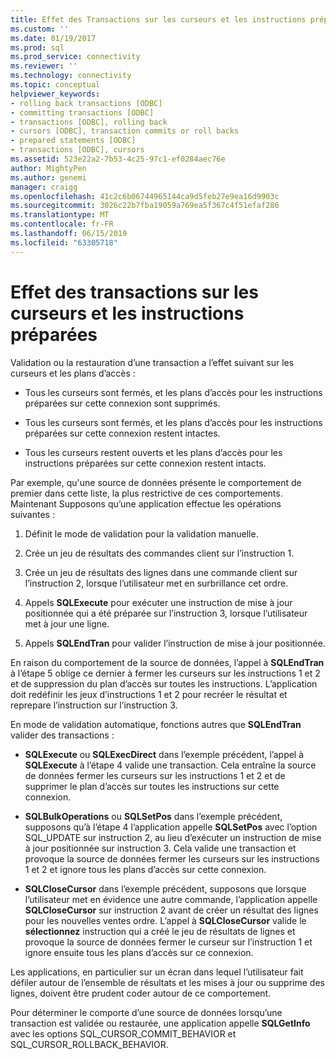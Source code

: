 ```yaml
---
title: Effet des Transactions sur les curseurs et les instructions préparées | Microsoft Docs
ms.custom: ''
ms.date: 01/19/2017
ms.prod: sql
ms.prod_service: connectivity
ms.reviewer: ''
ms.technology: connectivity
ms.topic: conceptual
helpviewer_keywords:
- rolling back transactions [ODBC]
- committing transactions [ODBC]
- transactions [ODBC], rolling back
- cursors [ODBC], transaction commits or roll backs
- prepared statements [ODBC]
- transactions [ODBC], cursors
ms.assetid: 523e22a2-7b53-4c25-97c1-ef0284aec76e
author: MightyPen
ms.author: genemi
manager: craigg
ms.openlocfilehash: 41c2c6b06744965144ca9d5feb27e9ea16d9903c
ms.sourcegitcommit: 3026c22b7fba19059a769ea5f367c4f51efaf286
ms.translationtype: MT
ms.contentlocale: fr-FR
ms.lasthandoff: 06/15/2019
ms.locfileid: "63305718"
---
```

# <a name="effect-of-transactions-on-cursors-and-prepared-statements"></a>Effet des transactions sur les curseurs et les instructions préparées
Validation ou la restauration d’une transaction a l’effet suivant sur les curseurs et les plans d’accès :  
  
-   Tous les curseurs sont fermés, et les plans d’accès pour les instructions préparées sur cette connexion sont supprimés.  
  
-   Tous les curseurs sont fermés, et les plans d’accès pour les instructions préparées sur cette connexion restent intactes.  
  
-   Tous les curseurs restent ouverts et les plans d’accès pour les instructions préparées sur cette connexion restent intacts.  
  
 Par exemple, qu'une source de données présente le comportement de premier dans cette liste, la plus restrictive de ces comportements. Maintenant Supposons qu’une application effectue les opérations suivantes :  
  
1.  Définit le mode de validation pour la validation manuelle.  
  
2.  Crée un jeu de résultats des commandes client sur l’instruction 1.  
  
3.  Crée un jeu de résultats des lignes dans une commande client sur l’instruction 2, lorsque l’utilisateur met en surbrillance cet ordre.  
  
4.  Appels **SQLExecute** pour exécuter une instruction de mise à jour positionnée qui a été préparée sur l’instruction 3, lorsque l’utilisateur met à jour une ligne.  
  
5.  Appels **SQLEndTran** pour valider l’instruction de mise à jour positionnée.  
  
 En raison du comportement de la source de données, l’appel à **SQLEndTran** à l’étape 5 oblige ce dernier à fermer les curseurs sur les instructions 1 et 2 et de suppression du plan d’accès sur toutes les instructions. L’application doit redéfinir les jeux d’instructions 1 et 2 pour recréer le résultat et reprepare l’instruction sur l’instruction 3.  
  
 En mode de validation automatique, fonctions autres que **SQLEndTran** valider des transactions :  
  
-   **SQLExecute** ou **SQLExecDirect** dans l’exemple précédent, l’appel à **SQLExecute** à l’étape 4 valide une transaction. Cela entraîne la source de données fermer les curseurs sur les instructions 1 et 2 et de supprimer le plan d’accès sur toutes les instructions sur cette connexion.  
  
-   **SQLBulkOperations** ou **SQLSetPos** dans l’exemple précédent, supposons qu’à l’étape 4 l’application appelle **SQLSetPos** avec l’option SQL_UPDATE sur instruction 2, au lieu d’exécuter un instruction de mise à jour positionnée sur instruction 3. Cela valide une transaction et provoque la source de données fermer les curseurs sur les instructions 1 et 2 et ignore tous les plans d’accès sur cette connexion.  
  
-   **SQLCloseCursor** dans l’exemple précédent, supposons que lorsque l’utilisateur met en évidence une autre commande, l’application appelle **SQLCloseCursor** sur instruction 2 avant de créer un résultat des lignes pour les nouvelles ventes ordre. L’appel à **SQLCloseCursor** valide le **sélectionnez** instruction qui a créé le jeu de résultats de lignes et provoque la source de données fermer le curseur sur l’instruction 1 et ignore ensuite tous les plans d’accès sur ce connexion.  
  
 Les applications, en particulier sur un écran dans lequel l’utilisateur fait défiler autour de l’ensemble de résultats et les mises à jour ou supprime des lignes, doivent être prudent coder autour de ce comportement.  
  
 Pour déterminer le comporte d’une source de données lorsqu’une transaction est validée ou restaurée, une application appelle **SQLGetInfo** avec les options SQL_CURSOR_COMMIT_BEHAVIOR et SQL_CURSOR_ROLLBACK_BEHAVIOR.
